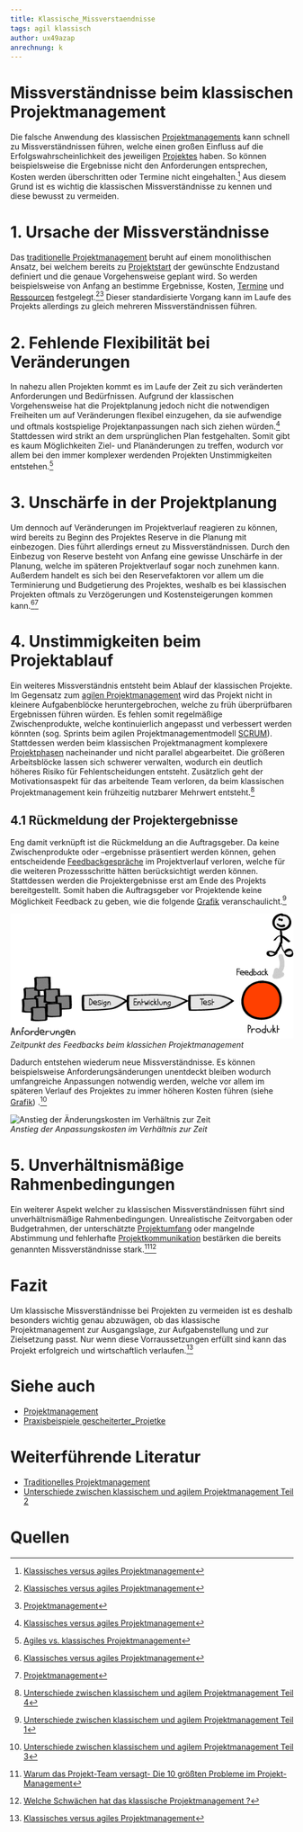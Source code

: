 ```yaml
---
title: Klassische_Missverstaendnisse
tags: agil klassisch
author: ux49azap
anrechnung: k
---
```

# Missverständnisse beim klassischen Projektmanagement
Die falsche Anwendung des klassischen [Projektmanagements](Projektmanagement.md) kann schnell zu Missverständnissen führen, welche einen großen Einfluss auf die Erfolgswahrscheinlichkeit des jeweiligen [Projektes](Projekt.md) haben. So können beispielsweise die Ergebnisse nicht den Anforderungen entsprechen, Kosten werden überschritten oder Termine nicht eingehalten.[^1] Aus diesem Grund ist es wichtig die klassischen Missverständnisse zu kennen und diese bewusst zu vermeiden. 

# 1. Ursache der Missverständnisse
Das [traditionelle Projektmanagement](https://www.projektmagazin.de/glossarterm/traditionelles-projektmanagement) beruht auf einem monolithischen Ansatz, bei welchem bereits zu [Projektstart](Projektstart.md) der gewünschte Endzustand definiert und die genaue Vorgehensweise geplant wird. So werden beispielsweise von Anfang an bestimme Ergebnisse, Kosten, [Termine](Zeitplanung.md) und [Ressourcen](Ressourcenplanung.md) festgelegt.[^1][^2]  Dieser standardisierte Vorgang kann im Laufe des Projekts allerdings zu gleich mehreren Missverständnissen führen.
 

# 2. Fehlende Flexibilität bei Veränderungen

In nahezu allen Projekten kommt es im Laufe der Zeit zu sich veränderten Anforderungen und Bedürfnissen. Aufgrund der klassischen Vorgehensweise hat die Projektplanung jedoch nicht die notwendigen Freiheiten um auf Veränderungen flexibel einzugehen, da sie aufwendige und oftmals kostspielige Projektanpassungen nach sich ziehen würden.[^1]  Stattdessen wird strikt an dem ursprünglichen Plan festgehalten. Somit gibt es kaum Möglichkeiten Ziel- und Planänderungen zu treffen, wodurch vor allem bei den immer komplexer werdenden Projekten Unstimmigkeiten entstehen.[^3]  



# 3. Unschärfe in der Projektplanung

Um dennoch auf Veränderungen im Projektverlauf reagieren zu können, wird bereits zu Beginn des Projektes Reserve in die Planung mit einbezogen. Dies führt allerdings erneut zu Missverständnissen. Durch den Einbezug von Reserve besteht von Anfang eine gewisse Unschärfe in der Planung, welche im späteren Projektverlauf sogar noch zunehmen kann. Außerdem handelt es sich bei den Reservefaktoren vor allem um die Terminierung und Budgetierung des Projektes, weshalb es bei klassischen Projekten oftmals zu Verzögerungen und Kostensteigerungen kommen kann.[^1][^2]


# 4. Unstimmigkeiten beim Projektablauf
Ein weiteres Missverständnis entsteht beim Ablauf der klassischen Projekte. Im Gegensatz zum [agilen Projektmanagement](https://www.projektmagazin.de/glossarterm/agiles-projektmanagement) wird das Projekt nicht in kleinere Aufgabenblöcke heruntergebrochen, welche zu früh überprüfbaren Ergebnissen  führen würden. Es fehlen somit regelmäßige Zwischenprodukte, welche kontinuierlich angepasst und verbessert werden könnten (sog. Sprints beim agilen Projektmanagementmodell [SCRUM](SCRUM.md)). 
Stattdessen werden beim klassischen Projektmanagment komplexere [Projektphasen](Projektphasen_klassisch.md) nacheinander und nicht parallel abgearbeitet. Die größeren Arbeitsblöcke lassen sich schwerer verwalten, wodurch ein deutlich höheres Risiko für Fehlentscheidungen entsteht. Zusätzlich geht der Motivationsaspekt für das arbeitende Team verloren, da beim klassischen Projektmanagement kein frühzeitig nutzbarer Mehrwert entsteht.[^4]

## 4.1 Rückmeldung der Projektergebnisse

Eng damit verknüpft ist die Rückmeldung an die Auftragsgeber. Da keine Zwischenprodukte oder –ergebnisse präsentiert werden können, gehen entscheidende [Feedbackgespräche](Feedbackgespräche.md) im Projektverlauf verloren, welche für die weiteren Prozessschritte hätten berücksichtigt werden können. Stattdessen werden die Projektergebnisse erst am Ende des Projekts bereitgestellt. Somit haben die Auftragsgeber vor Projektende keine Möglichkeit Feedback zu geben, wie die folgende [Grafik](https://projekte-leicht-gemacht.de/blog/pm-methoden-erklaert/klassisch-agiles-projektmanagement-1/) veranschaulicht.[^5] 

![Zeitpunkt des Feedbacks beim klassichen Projektmanagement](Klassische_Missverstaendnisse/Feedback.jpg)        
*Zeitpunkt des Feedbacks beim klassichen Projektmanagement*      

Dadurch entstehen wiederum neue Missverständnisse. Es können beispielsweise Anforderungsänderungen unentdeckt bleiben wodurch umfangreiche Anpassungen notwendig werden, welche vor allem im späteren Verlauf des Projektes zu immer höheren Kosten führen (siehe [Grafik](https://projekte-leicht-gemacht.de/blog/klassisches-agiles-projektmanagement-teil-3/)) .[^6]

![Anstieg der Änderungskosten im Verhältnis zur Zeit](Klassische_Missverstaendnisse/Änderungen.jpg)        
*Anstieg der Anpassungskosten im Verhältnis zur Zeit* 

# 5. Unverhältnismäßige Rahmenbedingungen

Ein weiterer Aspekt welcher zu klassischen Missverständnissen führt sind unverhältnismäßige Rahmenbedingungen. Unrealistische Zeitvorgaben oder Budgetrahmen, der unterschätzte [Projektumfang](Projektumfang.md) oder mangelnde Abstimmung und fehlerhafte [Projektkommunikation](Projektkommunikation.md) bestärken die bereits genannten Missverständnisse stark.[^7][^8]

# Fazit
Um klassische Missverständnisse bei Projekten zu vermeiden ist es deshalb besonders wichtig genau abzuwägen, ob das klassische Projektmanagement zur Ausgangslage, zur Aufgabenstellung und zur Zielsetzung passt. Nur wenn diese Vorraussetzungen erfüllt sind kann das Projekt erfolgreich und wirtschaftlich verlaufen.[^1]


# Siehe auch

* [Projektmanagement](Projektmanagement.md)
* [Praxisbeispiele gescheiterter_Projetke](Praxisbeispiele_gescheiterte_Projetke.md)

# Weiterführende Literatur

* [Traditionelles Projektmanagement](https://www.projektmagazin.de/glossarterm/traditionelles-projektmanagement)
* [Unterschiede zwischen klassischem und agilem Projektmanagement Teil 2](https://projekte-leicht-gemacht.de/blog/pm-methoden-erklaert/klassisches-agiles-projektmanagement-teil-2/)

# Quellen

[^1]: [Klassisches versus agiles Projektmanagement](https://www.proles.ch/blog/klassisches-versus-agiles-projektmanagement)
[^2]: [Projektmanagement](https://www.materna.de/Microsite/Monitor/DE/2020-01/Management-und-Strategie/pm-methoden/pm-methoden_node.html;jsessionid=87298AEC46E44A72560858EBF7715CBD.delivery2-master)
[^3]: [Agiles vs. klassisches Projektmanagement](https://www.roth-institut.de/roth-wissens-journal/wissen-f%C3%BChrung/agiles-vs-klassisches-projektmanagement/)
[^4]: [Unterschiede zwischen klassischem und agilem Projektmanagement Teil 4](https://projekte-leicht-gemacht.de/blog/pm-methoden-erklaert/klassisches-agiles-projektmanagement-teil-4/)
[^5]: [Unterschiede zwischen klassischem und agilem Projektmanagement Teil 1](https://projekte-leicht-gemacht.de/blog/pm-methoden-erklaert/klassisch-agiles-projektmanagement-1/)
[^6]: [Unterschiede zwischen klassischem und agilem Projektmanagement Teil 3](https://projekte-leicht-gemacht.de/blog/klassisches-agiles-projektmanagement-teil-3/)
[^7]: [Warum das Projekt-Team versagt- Die 10 größten Probleme im Projekt-Management](https://www.computerwoche.de/a/warum-das-projekt-team-versagt,2495865,5)
[^8]: [Welche Schwächen hat das klassische Projektmanagement ?](https://www.it-prause.de/fachbeitr%C3%A4ge/was-ist-klassisches-projektmanagement/die-schw%C3%A4chen-des-klassischen-projektmanagements/)

